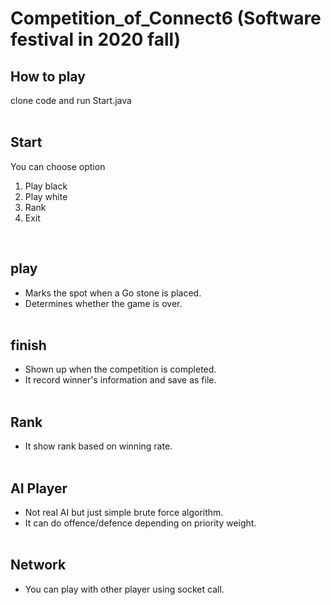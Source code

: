 # Competition_of_Connect6 (Software festival in 2020 fall)

## How to play 
clone code and run Start.java
</br></br>

## Start
You can choose option 
1. Play black
2. Play white
3. Rank
4. Exit
</br>

## play 
- Marks the spot when a Go stone is placed.
- Determines whether the game is over.
</br></br>

## finish
- Shown up when the competition is completed. 
- It record winner's information and save as file.
</br></br>

## Rank
- It show rank based on winning rate.
</br></br>

## AI Player
- Not real AI but just simple brute force algorithm. 
- It can do offence/defence depending on priority weight.
</br></br>

## Network 
- You can play with other player using socket call. 
